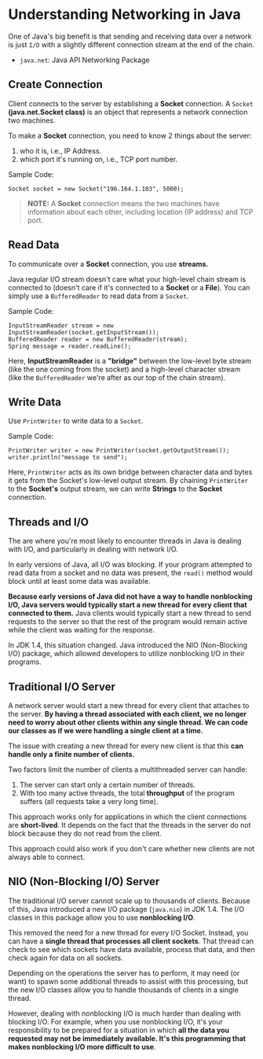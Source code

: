 # Understanding Networking in Java

One of Java's big benefit is that sending and receiving data over a network is just `I/O` with a slightly different connection stream at the end of the chain.

- `java.net`: Java API Networking Package

## Create Connection

Client connects to the server by establishing a **Socket** connection. A `Socket` **(java.net.Socket class)** is an object that represents a network connection two machines.

To make a **Socket** connection, you need to know 2 things about the server:

1. who it is, i.e., IP Address.
2. which port it's running on, i.e., TCP port number.

Sample Code:

```
Socket socket = new Socket("196.164.1.103", 5000);
```

> **NOTE:** A **Socket** connection means the two machines have information about each other, including location (IP address) and TCP port.

## Read Data

To communicate over a **Socket** connection, you use **streams.**

Java regular I/O stream doesn't care what your high-level chain stream is connected to (doesn't care if it's connected to a **Socket** or a **File**). You can simply use a `BufferedReader` to read data from a `Socket`.

Sample Code:

```
InputStreamReader stream = new InputStreamReader(socket.getInputStream());
BufferedReader reader = new BufferedReader(stream);
Spring message = reader.readLine();
```

Here, **InputStreamReader** is a **"bridge"** between the low-level byte stream (like the one coming from the socket) and a high-level character stream (like the `BufferedReader` we're after as our top of the chain stream).

## Write Data

Use `PrintWriter` to write data to a `Socket`.

Sample Code:

```
PrintWriter writer = new PrintWriter(socket.getOutputStream());
writer.println("message to send");
```

Here, `PrintWriter` acts as its own bridge between character data and bytes it gets from the Socket's low-level output stream. By chaining `PrintWriter` to the **Socket's** output stream, we can write **Strings** to the **Socket** connection.

## Threads and I/O

The are where you're most likely to encounter threads in Java is dealing with I/O, and particularly in dealing with network I/O.

In early versions of Java, all I/O was blocking. If your program attempted to read data from a socket and no data was present, the `read()` method would block until at least some data was available.

**Because early versions of Java did not have a way to handle nonblocking I/O, Java servers would typically start a new thread for every client that connected to them.** Java clients would typically start a new thread to send requests to the server so that the rest of the program would remain active while the client was waiting for the response.

In JDK 1.4, this situation changed. Java introduced the NIO (Non-Blocking I/O) package, which allowed developers to utilize nonblocking I/O in their programs.

## Traditional I/O Server

A network server would start a new thread for every client that attaches to the server. **By having a thread associated with each client, we no longer need to worry about other clients within any single thread. We can code our classes as if we were handling a single client at a time.**

The issue with creating a new thread for every new client is that this **can handle only a finite number of clients.**

Two factors limit the number of clients a multithreaded server can handle:

1. The server can start only a certain number of threads.
2. With too many active threads, the total **throughput** of the program suffers (all requests take a very long time).

This approach works only for applications in which the client connections are **short-lived**. It depends on the fact that the threads in the server do not block because they do not read from the client.

This approach could also work if you don't care whether new clients are not always able to connect.

## NIO (Non-Blocking I/O) Server

The traditional I/O server cannot scale up to thousands of clients. Because of this, Java introduced a new I/O package (`java.nio`) in JDK 1.4. The I/O classes in this package allow you to use **nonblocking I/O**.

This removed the need for a new thread for every I/O Socket. Instead, you can have a **single thread that processes all client sockets**. That thread can check to see which sockets have data available, process that data, and then check again for data on all sockets.

Depending on the operations the server has to perform, it may need (or want) to spawn some additional threads to assist with this processing, but the new I/O classes allow you to handle thousands of clients in a single thread.

However, dealing with nonblocking I/O is much harder than dealing with blocking I/O. For example, when you use nonblocking I/O, it's your responsibility to be prepared for a situation in which **all the data you requested may not be immediately available. It's this programming that makes nonblocking I/O more difficult to use**.
